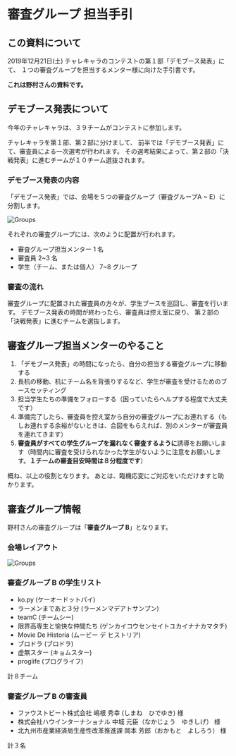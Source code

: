# 審査グループ 担当手引

## この資料について

2019年12月21日(土) チャレキャラのコンテストの第１部「デモブース発表」にて、
１つの審査グループを担当するメンター様に向けた手引書です。

**これは野村さんの資料です。**

## デモブース発表について

今年のチャレキャラは、３９チームがコンテストに参加します。

チャレキャラを第１部、第２部に分けまして、
前半では「デモブース発表」にて、審査員による一次選考が行われます。
その選考結果によって、第２部の「決戦発表」に進むチームが１０チーム選抜されます。

### デモブース発表の内容

「デモブース発表」では、会場を５つの審査グループ（審査グループA ~ E）に分割します。

![Groups](images/2019-12-17-groups.png)
<div style="page-break-before:always"></div>

それぞれの審査グループには、次のように配置が行われます。

- 審査グループ担当メンター 1 名
- 審査員 2~3 名
- 学生（チーム、または個人） 7~8 グループ

### 審査の流れ

審査グループに配置された審査員の方々が、学生ブースを巡回し、審査を行います。
デモブース発表の時間が終わったら、審査員は控え室に戻り、
第２部の「決戦発表」に進むチームを選抜します。

## 審査グループ担当メンターのやること

1. 「デモブース発表」の時間になったら、自分の担当する審査グループに移動する
1. 長机の移動、机にチーム名を背張りするなど、学生が審査を受けるためのブースセッティング
1. 担当学生たちの準備をフォローする（困っていたらヘルプする程度で大丈夫です）
1. 準備完了したら、審査員を控え室から自分の審査グループにお連れする（もしお連れする余裕がないときは、合図をもらえれば、別のメンターが審査員を連れてきます）
1. **審査員がすべての学生グループを漏れなく審査するように**誘導をお願いします（時間内に審査を受けられなかった学生がないように注意をお願いします。**１チームの審査目安時間は８分程度です**）

概ね、以上の役割となります。
あとは、臨機応変にご対応をいただけますと助かります。

## 審査グループ情報

野村さんの審査グループは「**審査グループ B**」となります。
<div style="page-break-before:always"></div>

### 会場レイアウト

![Groups](images/2019-12-19-booth-layout.png)
<div style="page-break-before:always"></div>

### 審査グループ B の学生リスト

- ko.py (ケーオードットパイ)
- ラーメンまであと３分 (ラーメンマデアトサンプン)
- teamC (チームシー)
- 限界高専生と愉快な仲間たち (ゲンカイコウセンセイトユカイナナカマタチ)
- Movie De Historia (ムービー デ ヒストリア)
- ブロドラ (ブロドラ)
- 虚無スター (キョムスター)
- proglife (プログライフ)

計８チーム

### 審査グループ B の審査員

- ファウストビート株式会社  嶋根 秀幸 (しまね　ひでゆき)  様
- 株式会社ハウインターナショナル  中城 元臣（なかじょう　ゆきしげ） 様
- 北九州市産業経済局生産性改革推進課  岡本 芳郎（おかもと　よしろう） 様

計３名
